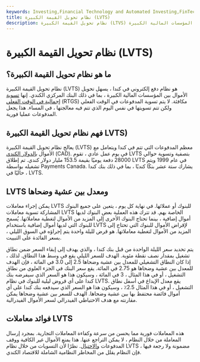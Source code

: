 ```yaml
---
keywords: Investing,Financial Technology and Automated Investing,FinTech
title: نظام تحويل القيمة الكبيرة (LVTS)
description: نظام تحويل القيمة الكبيرة (LTVS) هو نظام دفع إلكتروني في كندا ، يسهل تحويل الأموال بين المؤسسات المالية الكبيرة.
---
```


# نظام تحويل القيمة الكبيرة (LVTS)
## ما هو نظام تحويل القيمة الكبيرة؟

نظام تحويل القيمة الكبيرة (LVTS) هو نظام دفع إلكتروني في كندا ، يسهل تحويل الأموال بين المؤسسات المالية الكبيرة ، بما في ذلك البنك المركزي الكندي. إنها [تسوية إجمالية في الوقت الفعلي](/rtgs) (RTGS) مكافئة. لا يتم تسوية المدفوعات في الوقت الفعلي ولكن تتم تسويتها في نفس اليوم الذي تتم فيه معالجتها ، في المساء. هذا يجعل المدفوعات عمليا فورية.

## فهم نظام تحويل القيمة الكبيرة LVTS)

يعالج نظام تحويل القيمة الكبيرة (LVTS) معظم المدفوعات التي تتم في كندا ويتعامل مع الأموال [بالدولار الكندي](/cad-canadian-dollar) (CAD). في يوم عمل عادي ، تقوم LVTS بتصفية وتسوية حوالي 28000 دفعة يوميًا بقيمة 153.5 مليار دولار كندي. تم إطلاق LVTS في عام 1999 ويتم تشغيله بواسطة Payments Canada. يشارك ستة عشر بنكًا كنديًا ، بما في ذلك بنك كندا ، حاليًا في LVTS.

## LVTS ومعدل بين عشية وضحاها

يمكن إجراء معاملات LVTS للبنوك أو عملائها. في نهاية كل يوم ، يتعين على جميع البنوك المشاركة تسوية معاملات LVTS الخاصة بهم. قد تترك هذه العملية بعض البنوك لديها أموال إضافية ، بينما تحتاج البنوك الأخرى إلى المزيد من الأموال لتغطية معاملاتها. يُسمح للبنوك التي لديها أموال إضافية باستخدام LVTS لإقراض الأموال للبنوك التي تحتاج إلى المزيد من الأموال لتغطية معاملاتها. هو قرض لليلة واحدة يتم إجراؤه في السوق الليلي ، بسعر الفائدة على التبييت.

يتم تحديد سعر الليلة الواحدة من قبل بنك كندا ، والذي يهدف إلى إبقاء السعر ضمن نطاق تشغيل بمقدار نصف نقطة مئوية. الهدف للسعر الليلي يقع في وسط هذا النطاق. لذلك ، إذا كان النطاق التشغيلي للمعدل بين عشية وضحاها 2.5 إلى 3.0 في المائة ، فإن الهدف للمعدل بين عشية وضحاها هو 2.75 في المائة. يقع سعر البنك في الجزء العلوي من نطاق التشغيل ، أو في هذا المثال ، 3 في المائة ، وسيكون هذا هو السعر الذي سيفرضه بنك كندا على أي قروض ليلية للبنوك في نظام LVTS. يقع معدل الإيداع في أسفل نطاق التشغيل ، أو في هذا المثال 2.5٪ ، وسيكون هذا هو السعر الذي سيدفعه بنك كندا على أي أموال فائضة محتفظ بها بين عشية وضحاها. الهدف للسعر بين عشية وضحاها يمكن مقارنته مع هدف الاحتياطي الفيدرالي لسعر الأموال الفيدرالية.

## فوائد معاملات LVTS

هذه المعاملات فورية مما يحسن من سرعة وكفاءة المعاملات التجارية. بمجرد إرسال المعاملة من خلال النظام ، لا يمكن التراجع عنها. هذا يمنع الأموال غير الكافية ووقف المدفوعات [والاحتيال](/fraud). نظرًا لأن التسويات من خلال نظام LVTS مضمونة ولا رجعة فيها ، فإن النظام يقلل من المخاطر النظامية الشاملة للاقتصاد الكندي.

